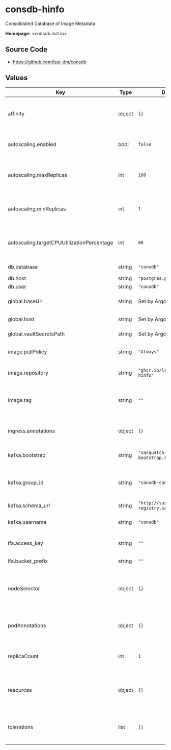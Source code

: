 # consdb-hinfo

Consolidated Database of Image Metadata

**Homepage:** <consdb.lsst.io>

## Source Code

* <https://github.com/lsst-dm/consdb>

## Values

| Key | Type | Default | Description |
|-----|------|---------|-------------|
| affinity | object | `{}` | Affinity rules for the consdb deployment pod |
| autoscaling.enabled | bool | `false` | Enable autoscaling of consdb deployment |
| autoscaling.maxReplicas | int | `100` | Maximum number of consdb deployment pods |
| autoscaling.minReplicas | int | `1` | Minimum number of consdb deployment pods |
| autoscaling.targetCPUUtilizationPercentage | int | `80` | Target CPU utilization of consdb deployment pods |
| db.database | string | `"consdb"` | database name |
| db.host | string | `"postgres.postgres"` | database host |
| db.user | string | `"consdb"` | database user |
| global.baseUrl | string | Set by Argo CD | Base URL for the environment |
| global.host | string | Set by Argo CD | Host name for ingress |
| global.vaultSecretsPath | string | Set by Argo CD | Base path for Vault secrets |
| image.pullPolicy | string | `"Always"` | Pull policy for the consdb image |
| image.repository | string | `"ghcr.io/lsst-dm/consdb-hinfo"` | Image to use in the consdb deployment |
| image.tag | string | `""` | Overrides the image tag whose default is the chart appVersion. |
| ingress.annotations | object | `{}` | Additional annotations for the ingress rule |
| kafka.bootstrap | string | `"sasquatch-kafka-bootstrap.sasquatch:9092"` | Kafka bootstrap server |
| kafka.group_id | string | `"consdb-consumer"` | name of consumer group, default is "consdb-consumer" |
| kafka.schema_url | string | `"http://sasquatch-schema-registry.sasquatch:8081"` |  |
| kafka.username | string | `"consdb"` | username for SASL_PLAIN authentication |
| lfa.access_key | string | `""` | access key/user for LFA bucket |
| lfa.bucket_prefix | string | `""` | prefix for LFA bucket |
| nodeSelector | object | `{}` | Node selection rules for the consdb deployment pod |
| podAnnotations | object | `{}` | Annotations for the consdb deployment pod |
| replicaCount | int | `1` | Number of web deployment pods to start |
| resources | object | `{}` | Resource limits and requests for the consdb deployment pod |
| tolerations | list | `[]` | Tolerations for the consdb deployment pod |
